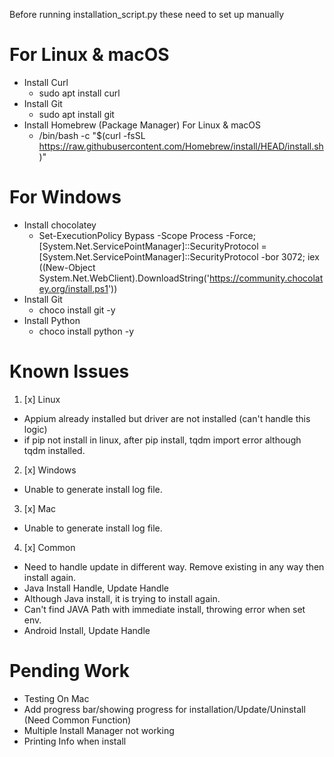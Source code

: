Before running installation_script.py these need to set up manually
# For Linux & macOS
- Install Curl
  - sudo apt install curl   
- Install Git
  - sudo apt install git
- Install Homebrew (Package Manager) For Linux & macOS
  - /bin/bash -c "$(curl -fsSL https://raw.githubusercontent.com/Homebrew/install/HEAD/install.sh)"

# For Windows
- Install chocolatey
  - Set-ExecutionPolicy Bypass -Scope Process -Force; [System.Net.ServicePointManager]::SecurityProtocol = [System.Net.ServicePointManager]::SecurityProtocol -bor 3072; iex ((New-Object System.Net.WebClient).DownloadString('https://community.chocolatey.org/install.ps1'))
- Install Git
  - choco install git -y
- Install Python
  - choco install python -y

# Known Issues

1. [x] Linux
  - Appium already installed but driver are not installed (can't handle this logic)
  - if pip not install in linux, after pip install, tqdm import error although tqdm installed.
2. [x] Windows
  - Unable to generate install log file.
3. [x] Mac
  - Unable to generate install log file.
4. [x] Common 
  - Need to handle update in different way. Remove existing in any way then install again.
  - Java Install Handle, Update Handle
  - Although Java install, it is trying to install again.
  - Can't find JAVA Path with immediate install, throwing error when set env.
  - Android Install, Update Handle

# Pending Work
- Testing On Mac
- Add progress bar/showing progress for installation/Update/Uninstall (Need Common Function)
- Multiple Install Manager not working
- Printing Info when install

